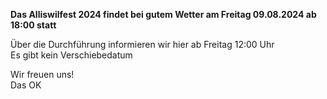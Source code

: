 **Das Alliswilfest 2024 findet bei gutem Wetter am Freitag 09.08.2024 ab 18:00 statt <br>**

Über die Durchführung informieren wir hier ab Freitag 12:00 Uhr<br>
Es gibt kein Verschiebedatum

Wir freuen uns!<br>
Das OK

